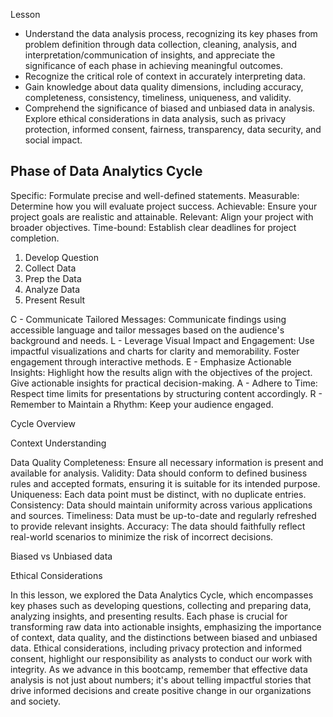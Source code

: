 

Lesson

- Understand the data analysis process, recognizing its key phases from problem definition through data collection, cleaning, analysis, and interpretation/communication of insights, and appreciate the significance of each phase in achieving meaningful outcomes.
- Recognize the critical role of context in accurately interpreting data.
- Gain knowledge about data quality dimensions, including accuracy, completeness, consistency, timeliness, uniqueness, and validity.
- Comprehend the significance of biased and unbiased data in analysis.
Explore ethical considerations in data analysis, such as privacy protection, informed consent, fairness, transparency, data security, and social impact.



## Phase of Data Analytics Cycle


Specific: Formulate precise and well-defined statements.
Measurable: Determine how you will evaluate project success.
Achievable: Ensure your project goals are realistic and attainable.
Relevant: Align your project with broader objectives.
Time-bound: Establish clear deadlines for project completion.



1. Develop Question
2. Collect Data
3. Prep the Data
4. Analyze Data
5. Present Result

C - Communicate Tailored Messages: Communicate findings using accessible language and tailor messages based on the audience's background and needs.
L - Leverage Visual Impact and Engagement:
Use impactful visualizations and charts for clarity and memorability.
Foster engagement through interactive methods.
E - Emphasize Actionable Insights:
Highlight how the results align with the objectives of the project.
Give actionable insights for practical decision-making.
A - Adhere to Time: Respect time limits for presentations by structuring content accordingly.
R - Remember to Maintain a Rhythm: Keep your audience engaged.


Cycle Overview

Context Understanding 

Data Quality
Completeness: Ensure all necessary information is present and available for analysis.
Validity: Data should conform to defined business rules and accepted formats, ensuring it is suitable for its intended purpose.
Uniqueness: Each data point must be distinct, with no duplicate entries.
Consistency: Data should maintain uniformity across various applications and sources.
Timeliness: Data must be up-to-date and regularly refreshed to provide relevant insights.
Accuracy: The data should faithfully reflect real-world scenarios to minimize the risk of incorrect decisions.



Biased vs Unbiased data




Ethical Considerations


In this lesson, we explored the Data Analytics Cycle, which encompasses key phases such as developing questions, collecting and preparing data, analyzing insights, and presenting results. Each phase is crucial for transforming raw data into actionable insights, emphasizing the importance of context, data quality, and the distinctions between biased and unbiased data. Ethical considerations, including privacy protection and informed consent, highlight our responsibility as analysts to conduct our work with integrity. As we advance in this bootcamp, remember that effective data analysis is not just about numbers; it's about telling impactful stories that drive informed decisions and create positive change in our organizations and society.

